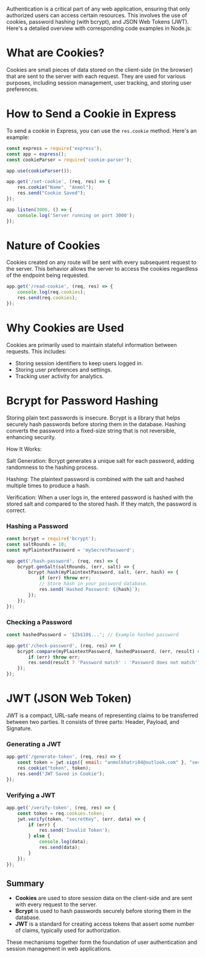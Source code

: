Authentication is a critical part of any web application, ensuring that only authorized users can access certain resources. This involves the use of cookies, password hashing (with bcrypt), and JSON Web Tokens (JWT). Here's a detailed overview with corresponding code examples in Node.js:
# What are Cookies?
Cookies are small pieces of data stored on the client-side (in the browser) that are sent to the server with each request. They are used for various purposes, including session management, user tracking, and storing user preferences.

# How to Send a Cookie in Express

To send a cookie in Express, you can use the `res.cookie` method. Here's an example:

```javascript
const express = require('express');
const app = express();
const cookieParser = require('cookie-parser');

app.use(cookieParser());

app.get('/set-cookie', (req, res) => {
    res.cookie("Name", "Anmol");
    res.send("Cookie Saved");
});

app.listen(3000, () => {
    console.log('Server running on port 3000');
});
```

# Nature of Cookies

Cookies created on any route will be sent with every subsequent request to the server. This behavior allows the server to access the cookies regardless of the endpoint being requested.

```javascript
app.get('/read-cookie', (req, res) => {
    console.log(req.cookies);
    res.send(req.cookies);
});
```

# Why Cookies are Used

Cookies are primarily used to maintain stateful information between requests. This includes:
- Storing session identifiers to keep users logged in.
- Storing user preferences and settings.
- Tracking user activity for analytics.

# Bcrypt for Password Hashing

Storing plain text passwords is insecure. Bcrypt is a library that helps securely hash passwords before storing them in the database. Hashing converts the password into a fixed-size string that is not reversible, enhancing security.

How It Works:

Salt Generation: Bcrypt generates a unique salt for each password, adding randomness to the hashing process.

Hashing: The plaintext password is combined with the salt and hashed multiple times to produce a hash.

Verification: When a user logs in, the entered password is hashed with the stored salt and compared to the stored hash. If they match, the password is correct.


### Hashing a Password

```javascript
const bcrypt = require('bcrypt');
const saltRounds = 10;
const myPlaintextPassword = 'mySecretPassword';

app.get('/hash-password', (req, res) => {
    bcrypt.genSalt(saltRounds, (err, salt) => {
        bcrypt.hash(myPlaintextPassword, salt, (err, hash) => {
            if (err) throw err;
            // Store hash in your password database.
            res.send(`Hashed Password: ${hash}`);
        });
    });
});
```

### Checking a Password

```javascript
const hashedPassword = '$2b$10$...'; // Example hashed password

app.get('/check-password', (req, res) => {
    bcrypt.compare(myPlaintextPassword, hashedPassword, (err, result) => {
        if (err) throw err;
        res.send(result ? 'Password match' : 'Password does not match');
    });
});
```

# JWT (JSON Web Token)

JWT is a compact, URL-safe means of representing claims to be transferred between two parties. It consists of three parts: Header, Payload, and Signature.

### Generating a JWT

```javascript
app.get('/generate-token', (req, res) => {
    const token = jwt.sign({ email: "anmolkhatri04@outlook.com" }, "secretKey");
    res.cookie("token", token);
    res.send("JWT Saved in Cookie");
});
```

### Verifying a JWT

```javascript
app.get('/verify-token', (req, res) => {
    const token = req.cookies.token;
    jwt.verify(token, "secretKey", (err, data) => {
        if (err) {
            res.send('Invalid Token');
        } else {
            console.log(data);
            res.send(data);
        }
    });
});
```

## Summary

- **Cookies** are used to store session data on the client-side and are sent with every request to the server.
- **Bcrypt** is used to hash passwords securely before storing them in the database.
- **JWT** is a standard for creating access tokens that assert some number of claims, typically used for authorization.

These mechanisms together form the foundation of user authentication and session management in web applications.
